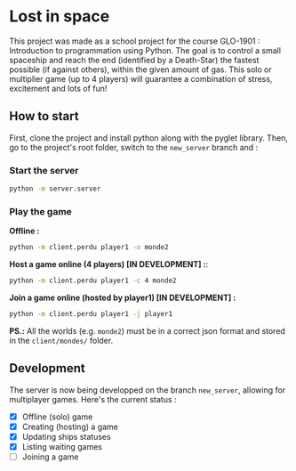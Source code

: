 # Lost in space

This project was made as a school project for the course GLO-1901 : Introduction to programmation using Python. The goal is to control a small spaceship and reach the end (identified by a Death-Star) the fastest possible (if against others), within the given amount of gas. This solo or multiplier game (up to 4 players) will guarantee a combination of stress, excitement and lots of fun!

## How to start

First, clone the project and install python along with the pyglet library. Then, go to the project's root folder, switch to the `new_server` branch and : 

### Start the server

```bash
python -m server.server
```

### Play the game

**Offline :**
```bash
python -m client.perdu player1 -o monde2
```

**Host a game online (4 players) [IN DEVELOPMENT] :**:
```bash
python -m client.perdu player1 -c 4 monde2
```

**Join a game online (hosted by player1) [IN DEVELOPMENT] :**
```bash
python -m client.perdu player1 -j player1
```

**PS.:** All the worlds (e.g. `monde2`) must be in a correct json format and stored in the `client/mondes/` folder.

## Development

The server is now being developped on the branch `new_server`, allowing for multiplayer games. Here's the current status :

- [x] Offline (solo) game
- [x] Creating (hosting) a game
- [x] Updating ships statuses
- [x] Listing waiting games
- [ ] Joining a game
